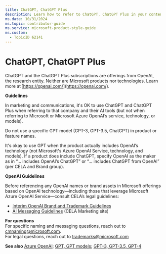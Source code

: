 ```yaml
---
title: ChatGPT, ChatGPT Plus
description: Learn how to refer to ChatGPT, ChatGPT Plus in your content.
ms.date: 10/31/2024
ms.topic: contributor-guide
ms.service: microsoft-product-style-guide
ms.custom:
  - TopicID 62141
---
```



# ChatGPT, ChatGPT Plus

ChatGPT and the ChatGPT Plus subscriptions are offerings from OpenAI, the research entity. Neither are Microsoft products nor technologies. Learn more at [https://openai.com/](https://openai.com/).

**Guidelines**  

In marketing and communications, it's OK to use ChatGPT and ChatGPT Plus when referring to that company and their AI tools (but not when referring to Microsoft or Microsoft Azure OpenAI’s service, technology, or models).  

Do not use a specific GPT model (GPT-3, GPT-3.5, ChatGPT) in product or feature names.  

It's okay to use GPT when the product actually includes OpenAI’s technology (not Microsoft's Azure OpenAI Service, technology, and models). If a product does include ChatGPT, specify OpenAI as the maker as in “… includes OpenAI’s ChatGPT” or “… includes ChatGPT from OpenAI” (per CELA and Brand group).

**OpenAI Guidelines**  

Before referencing any OpenAI names or brand assets in Microsoft offerings based on OpenAI technology—including those that leverage Microsoft Azure OpenAI Service—consult CELA’s legal guidelines:  

- [Interim OpenAI Brand and Trademark Guidelines](https://microsoft-my.sharepoint.com/:w:/p/camgat/EZ_2wTs7HkZAoVJlA2EWXLUBoEY9LGVZSUnSS18uwH2nlg?e=dtFhb5)
- [AI Messaging Guidelines](https://microsoft.sharepoint.com/sites/CELAWeb-Marketing/SitePages/AI-Messaging-Guidance.aspx?OR=Teams-HL&CT=1677603437879) (CELA Marketing site)  

**For questions**  
For specific naming and messaging questions, reach out to cmnaming@microsoft.com.  
For legal questions, reach out to trademarks@microsoft.com  

**See also** [Azure OpenAI](~\a_z_names_terms\a\azure-openai.md); [GPT, GPT models](~\a_z_names_terms\g\gpt-gpt-models.md); [GPT-3, GPT-3.5, GPT-4](~\a_z_names_terms\g\gpt-3-gpt-35-gpt-4.md)

